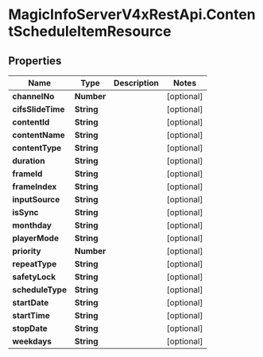 # MagicInfoServerV4xRestApi.ContentScheduleItemResource

## Properties
Name | Type | Description | Notes
------------ | ------------- | ------------- | -------------
**channelNo** | **Number** |  | [optional] 
**cifsSlideTime** | **String** |  | [optional] 
**contentId** | **String** |  | [optional] 
**contentName** | **String** |  | [optional] 
**contentType** | **String** |  | [optional] 
**duration** | **String** |  | [optional] 
**frameId** | **String** |  | [optional] 
**frameIndex** | **String** |  | [optional] 
**inputSource** | **String** |  | [optional] 
**isSync** | **String** |  | [optional] 
**monthday** | **String** |  | [optional] 
**playerMode** | **String** |  | [optional] 
**priority** | **Number** |  | [optional] 
**repeatType** | **String** |  | [optional] 
**safetyLock** | **String** |  | [optional] 
**scheduleType** | **String** |  | [optional] 
**startDate** | **String** |  | [optional] 
**startTime** | **String** |  | [optional] 
**stopDate** | **String** |  | [optional] 
**weekdays** | **String** |  | [optional] 



